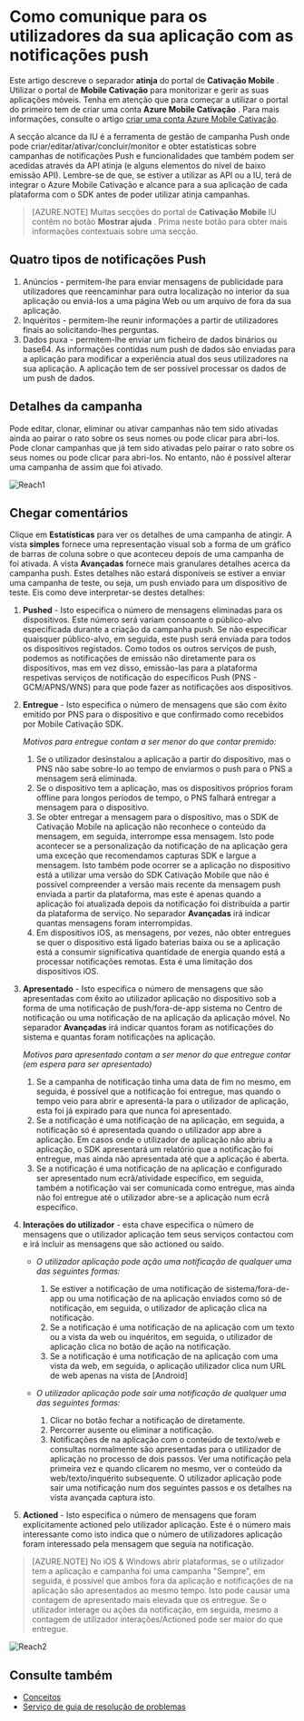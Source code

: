 <properties 
   pageTitle="Interface de utilizador do Azure Cativação móvel - alcance" 
   description="Saiba como comunique para os utilizadores da sua aplicação com as notificações push utilizando Azure Mobile Cativação" 
   services="mobile-engagement" 
   documentationCenter="" 
   authors="piyushjo" 
   manager="dwrede" 
   editor=""/>

<tags
   ms.service="mobile-engagement"
   ms.devlang="na"
   ms.topic="article"
   ms.tgt_pltfrm="mobile-multiple"
   ms.workload="mobile" 
   ms.date="08/19/2016"
   ms.author="piyushjo"/>


# <a name="how-to-reach-out-to-the-users-of-your-application-with-push-notifications"></a>Como comunique para os utilizadores da sua aplicação com as notificações push

Este artigo descreve o separador **atinja** do portal de **Cativação Mobile** . Utilizar o portal de **Mobile Cativação** para monitorizar e gerir as suas aplicações móveis. Tenha em atenção que para começar a utilizar o portal do primeiro tem de criar uma conta **Azure Mobile Cativação** . Para mais informações, consulte o artigo [criar uma conta Azure Mobile Cativação](mobile-engagement-create.md).

A secção alcance da IU é a ferramenta de gestão de campanha Push onde pode criar/editar/ativar/concluir/monitor e obter estatísticas sobre campanhas de notificações Push e funcionalidades que também podem ser acedidas através da API atinja (e alguns elementos do nível de baixo emissão API). Lembre-se de que, se estiver a utilizar as API ou a IU, terá de integrar o Azure Mobile Cativação e alcance para a sua aplicação de cada plataforma com o SDK antes de poder utilizar atinja campanhas.

>[AZURE.NOTE] Muitas secções do portal de **Cativação Mobile** IU contêm no botão **Mostrar ajuda** . Prima neste botão para obter mais informações contextuais sobre uma secção.

## <a name="four-types-of-push-notifications"></a>Quatro tipos de notificações Push
1.    Anúncios - permitem-lhe para enviar mensagens de publicidade para utilizadores que reencaminhar para outra localização no interior da sua aplicação ou enviá-los a uma página Web ou um arquivo de fora da sua aplicação. 
2.    Inquéritos - permitem-lhe reunir informações a partir de utilizadores finais ao solicitando-lhes perguntas.
3.    Dados puxa - permitem-lhe enviar um ficheiro de dados binários ou base64. As informações contidas num push de dados são enviadas para a aplicação para modificar a experiência atual dos seus utilizadores na sua aplicação. A aplicação tem de ser possível processar os dados de um push de dados.

## <a name="campaign-details"></a>Detalhes da campanha

Pode editar, clonar, eliminar ou ativar campanhas não tem sido ativadas ainda ao pairar o rato sobre os seus nomes ou pode clicar para abri-los. Pode clonar campanhas que já tem sido ativadas pelo pairar o rato sobre os seus nomes ou pode clicar para abri-los. No entanto, não é possível alterar uma campanha de assim que foi ativado.
 
![Reach1][18]

## <a name="reach-feedback"></a>Chegar comentários

Clique em **Estatísticas** para ver os detalhes de uma campanha de atingir. A vista **simples** fornece uma representação visual sob a forma de um gráfico de barras de coluna sobre o que aconteceu depois de uma campanha de foi ativada. A vista **Avançadas** fornece mais granulares detalhes acerca da campanha push. Estes detalhes não estará disponíveis se estiver a enviar uma campanha de teste, ou seja, um push enviado para um dispositivo de teste. Eis como deve interpretar-se destes detalhes:

1. **Pushed** - Isto especifica o número de mensagens eliminadas para os dispositivos. Este número será variam consoante o público-alvo especificada durante a criação da campanha push. Se não especificar quaisquer público-alvo, em seguida, este push será enviada para todos os dispositivos registados. Como todos os outros serviços de push, podemos as notificações de emissão não diretamente para os dispositivos, mas em vez disso, emissão-las para a plataforma respetivas serviços de notificação do específicos Push (PNS - GCM/APNS/WNS) para que pode fazer as notificações aos dispositivos. 

2.  **Entregue** - Isto especifica o número de mensagens que são com êxito emitido por PNS para o dispositivo e que confirmado como recebidos por Mobile Cativação SDK. 
        
    *Motivos para entregue contam a ser menor do que contar premido:*
    
    1. Se o utilizador desinstalou a aplicação a partir do dispositivo, mas o PNS não sabe sobre-lo ao tempo de enviarmos o push para o PNS a mensagem será eliminada.
    2. Se o dispositivo tem a aplicação, mas os dispositivos próprios foram offline para longos períodos de tempo, o PNS falhará entregar a mensagem para o dispositivo. 
    3. Se obter entregar a mensagem para o dispositivo, mas o SDK de Cativação Mobile na aplicação não reconhece o conteúdo da mensagem, em seguida, interrompe essa mensagem. Isto pode acontecer se a personalização da notificação de na aplicação gera uma exceção que recomendamos capturas SDK e largue a mensagem. Isto também pode ocorrer se a aplicação no dispositivo está a utilizar uma versão do SDK Cativação Mobile que não é possível compreender a versão mais recente da mensagem push enviada a partir da plataforma, mas este é apenas quando a aplicação foi atualizada depois da notificação foi distribuída a partir da plataforma de serviço. No separador **Avançadas** irá indicar quantas mensagens foram interrompidas. 
    4. Em dispositivos iOS, as mensagens, por vezes, não obter entregues se quer o dispositivo está ligado baterias baixa ou se a aplicação está a consumir significativa quantidade de energia quando está a processar notificações remotas. Esta é uma limitação dos dispositivos iOS.   

3.  **Apresentado** - Isto especifica o número de mensagens que são apresentadas com êxito ao utilizador aplicação no dispositivo sob a forma de uma notificação de push/fora-de-app sistema no Centro de notificação ou uma notificação de na aplicação da aplicação móvel.  No separador **Avançadas** irá indicar quantos foram as notificações do sistema e quantas foram notificações na aplicação. 
    
    *Motivos para apresentado contam a ser menor do que entregue contar (em espera para ser apresentado)*
    
    1. Se a campanha de notificação tinha uma data de fim no mesmo, em seguida, é possível que a notificação foi entregue, mas quando o tempo veio para abrir e apresentá-la para o utilizador de aplicação, esta foi já expirado para que nunca foi apresentado.   
    2. Se a notificação é uma notificação de na aplicação, em seguida, a notificação só é apresentada quando o utilizador app abre a aplicação. Em casos onde o utilizador de aplicação não abriu a aplicação, o SDK apresentará um relatório que a notificação foi entregue, mas ainda não apresentada até que a aplicação é aberta. 
    2. Se a notificação é uma notificação de na aplicação e configurado ser apresentado num ecrã/atividade específico, em seguida, também a notificação vai ser comunicada como entregue, mas ainda não foi entregue até o utilizador abre-se a aplicação num ecrã específico. 
    
4.  **Interações do utilizador** - esta chave especifica o número de mensagens que o utilizador aplicação tem seus serviços contactou com e irá incluir as mensagens que são actioned ou saído. 

    - *O utilizador aplicação pode ação uma notificação de qualquer uma das seguintes formas:*
            
        1. Se estiver a notificação de uma notificação de sistema/fora-de-app ou uma notificação de na aplicação enviados como só de notificação, em seguida, o utilizador de aplicação clica na notificação.
        2. Se a notificação é uma notificação de na aplicação com um texto ou a vista da web ou inquéritos, em seguida, o utilizador de aplicação clica no botão de ação na notificação.
        3. Se a notificação é uma notificação de na aplicação com uma vista da web, em seguida, o aplicação utilizador clica num URL de web apenas na vista de [Android]
    
    - *O utilizador aplicação pode sair uma notificação de qualquer uma das seguintes formas:*
    
        1. Clicar no botão fechar a notificação de diretamente. 
        2. Percorrer ausente ou eliminar a notificação. 
        3. Notificações de na aplicação com o conteúdo de texto/web e consultas normalmente são apresentadas para o utilizador de aplicação no processo de dois passos. Ver uma notificação pela primeira vez e quando clicarem no mesmo, ver o conteúdo da web/texto/inquérito subsequente. O utilizador aplicação pode sair uma notificação num dos seguintes passos e os detalhes na vista avançada captura isto. 

5.  **Actioned** - Isto especifica o número de mensagens que foram explicitamente actioned pelo utilizador aplicação. Este é o número mais interessante como isto indica que o número de utilizadores aplicação foram interessado pela mensagem que seguia na notificação. 
 
> [AZURE.NOTE] No iOS & Windows abrir plataformas, se o utilizador tem a aplicação e campanha foi uma campanha "Sempre", em seguida, é possível que ambos fora da aplicação e notificações de na aplicação são apresentados ao mesmo tempo. Isto pode causar uma contagem de apresentado mais elevada que os entregue. Se o utilizador interage ou ações da notificação, em seguida, mesmo a contagem de utilizador interações/Actioned pode ser maior do que entregue. 


![Reach2][19]

## <a name="see-also"></a>Consulte também

- [Conceitos][Link 6]
- [Serviço de guia de resolução de problemas][Link 24]

<!--Image references-->
[1]: ./media/mobile-engagement-user-interface-navigation/navigation1.png
[2]: ./media/mobile-engagement-user-interface-home/home1.png
[3]: ./media/mobile-engagement-user-interface-home/home2.png
[4]: ./media/mobile-engagement-user-interface-home/home3.png
[5]: ./media/mobile-engagement-user-interface-home/home4.png
[6]: ./media/mobile-engagement-user-interface-home/home5.png
[7]: ./media/mobile-engagement-user-interface-my-account/myaccount1.png
[8]: ./media/mobile-engagement-user-interface-my-account/myaccount2.png
[9]: ./media/mobile-engagement-user-interface-my-account/myaccount3.png
[10]: ./media/mobile-engagement-user-interface-analytics/analytics1.png
[11]: ./media/mobile-engagement-user-interface-analytics/analytics2.png
[12]: ./media/mobile-engagement-user-interface-analytics/analytics3.png
[13]: ./media/mobile-engagement-user-interface-analytics/analytics4.png
[14]: ./media/mobile-engagement-user-interface-monitor/monitor1.png
[15]: ./media/mobile-engagement-user-interface-monitor/monitor2.png
[16]: ./media/mobile-engagement-user-interface-monitor/monitor3.png
[17]: ./media/mobile-engagement-user-interface-monitor/monitor4.png
[18]: ./media/mobile-engagement-user-interface-reach/reach1.png
[19]: ./media/mobile-engagement-user-interface-reach/reach2.png
[20]: ./media/mobile-engagement-user-interface-reach-campaign/Reach-Campaign1.png
[21]: ./media/mobile-engagement-user-interface-reach-campaign/Reach-Campaign2.png
[22]: ./media/mobile-engagement-user-interface-reach-campaign/Reach-Campaign3.png
[23]: ./media/mobile-engagement-user-interface-reach-campaign/Reach-Campaign4.png
[24]: ./media/mobile-engagement-user-interface-reach-campaign/Reach-Campaign5.png
[25]: ./media/mobile-engagement-user-interface-reach-campaign/Reach-Campaign6.png
[26]: ./media/mobile-engagement-user-interface-reach-campaign/Reach-Campaign7.png
[27]: ./media/mobile-engagement-user-interface-reach-campaign/Reach-Campaign8.png
[28]: ./media/mobile-engagement-user-interface-reach-campaign/Reach-Campaign9.png
[29]: ./media/mobile-engagement-user-interface-reach-criterion/Reach-Criterion1.png
[30]: ./media/mobile-engagement-user-interface-reach-content/Reach-Content1.png
[31]: ./media/mobile-engagement-user-interface-reach-content/Reach-Content2.png
[32]: ./media/mobile-engagement-user-interface-reach-content/Reach-Content3.png
[33]: ./media/mobile-engagement-user-interface-reach-content/Reach-Content4.png
[34]: ./media/mobile-engagement-user-interface-dashboard/dashboard1.png
[35]: ./media/mobile-engagement-user-interface-segments/segments1.png
[36]: ./media/mobile-engagement-user-interface-segments/segments2.png
[37]: ./media/mobile-engagement-user-interface-segments/segments3.png
[38]: ./media/mobile-engagement-user-interface-segments/segments4.png
[39]: ./media/mobile-engagement-user-interface-segments/segments5.png
[40]: ./media/mobile-engagement-user-interface-segments/segments6.png
[41]: ./media/mobile-engagement-user-interface-segments/segments7.png
[42]: ./media/mobile-engagement-user-interface-segments/segments8.png
[43]: ./media/mobile-engagement-user-interface-segments/segments9.png
[44]: ./media/mobile-engagement-user-interface-segments/segments10.png
[45]: ./media/mobile-engagement-user-interface-segments/segments11.png
[46]: ./media/mobile-engagement-user-interface-settings/settings1.png
[47]: ./media/mobile-engagement-user-interface-settings/settings2.png
[48]: ./media/mobile-engagement-user-interface-settings/settings3.png
[49]: ./media/mobile-engagement-user-interface-settings/settings4.png
[50]: ./media/mobile-engagement-user-interface-settings/settings5.png
[51]: ./media/mobile-engagement-user-interface-settings/settings6.png
[52]: ./media/mobile-engagement-user-interface-settings/settings7.png
[53]: ./media/mobile-engagement-user-interface-settings/settings8.png
[54]: ./media/mobile-engagement-user-interface-settings/settings9.png
[55]: ./media/mobile-engagement-user-interface-settings/settings10.png
[56]: ./media/mobile-engagement-user-interface-settings/settings11.png
[57]: ./media/mobile-engagement-user-interface-settings/settings12.png
[58]: ./media/mobile-engagement-user-interface-settings/settings13.png

<!--Link references-->
[Link 1]: mobile-engagement-user-interface.md
[Link 2]: mobile-engagement-troubleshooting-guide.md
[Link 3]: mobile-engagement-how-tos.md
[Link 4]: http://go.microsoft.com/fwlink/?LinkID=525553
[Link 5]: http://go.microsoft.com/fwlink/?LinkID=525554
[Link 6]: http://go.microsoft.com/fwlink/?LinkId=525555
[Link 7]: https://account.windowsazure.com/PreviewFeatures
[Link 8]: https://social.msdn.microsoft.com/Forums/azure/home?forum=azuremobileengagement
[Link 9]: http://azure.microsoft.com/services/mobile-engagement/
[Link 10]: http://azure.microsoft.com/documentation/services/mobile-engagement/
[Link 11]: http://azure.microsoft.com/pricing/details/mobile-engagement/
[Link 12]: mobile-engagement-user-interface-navigation.md
[Link 13]: mobile-engagement-user-interface-home.md
[Link 14]: mobile-engagement-user-interface-my-account.md
[Link 15]: mobile-engagement-user-interface-analytics.md
[Link 16]: mobile-engagement-user-interface-monitor.md
[Link 17]: mobile-engagement-user-interface-reach.md
[Link 18]: mobile-engagement-user-interface-segments.md
[Link 19]: mobile-engagement-user-interface-dashboard.md
[Link 20]: mobile-engagement-user-interface-settings.md
[Link 21]: mobile-engagement-troubleshooting-guide-analytics.md
[Link 22]: mobile-engagement-troubleshooting-guide-apis.md
[Link 23]: mobile-engagement-troubleshooting-guide-push-reach.md
[Link 24]: mobile-engagement-troubleshooting-guide-service.md
[Link 25]: mobile-engagement-troubleshooting-guide-sdk.md
[Link 26]: mobile-engagement-troubleshooting-guide-sr-info.md
[Link 27]: mobile-engagement-user-interface-reach-campaign.md
[Link 28]: mobile-engagement-user-interface-reach-criterion.md
[Link 29]: mobile-engagement-user-interface-reach-content.md
 
